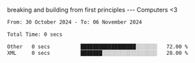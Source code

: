 breaking and building from first principles --- Computers <3

<!--START_SECTION:waka-->

```txt
From: 30 October 2024 - To: 06 November 2024

Total Time: 0 secs

Other   0 secs          ██████████████████░░░░░░░   72.00 %
XML     0 secs          ███████░░░░░░░░░░░░░░░░░░   28.00 %
```

<!--END_SECTION:waka-->
